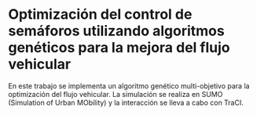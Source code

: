 # Optimización del control de semáforos utilizando algoritmos genéticos para la mejora del flujo vehicular

En este trabajo se implementa un algoritmo genético multi-objetivo para la optimización del flujo vehicular. La simulación se realiza en SUMO (Simulation of Urban MObility) y la interacción se lleva a cabo con TraCI.